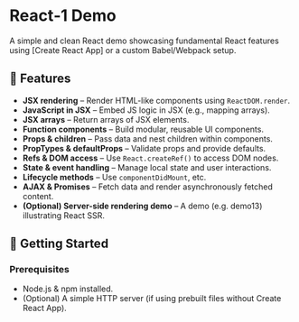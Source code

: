 # React‑1 Demo

A simple and clean React demo showcasing fundamental React features using [Create React App] or a custom Babel/Webpack setup.

## 🚀 Features

- **JSX rendering** – Render HTML-like components using `ReactDOM.render`.
- **JavaScript in JSX** – Embed JS logic in JSX (e.g., mapping arrays).
- **JSX arrays** – Return arrays of JSX elements.
- **Function components** – Build modular, reusable UI components.
- **Props & children** – Pass data and nest children within components.
- **PropTypes & defaultProps** – Validate props and provide defaults.
- **Refs & DOM access** – Use `React.createRef()` to access DOM nodes.
- **State & event handling** – Manage local state and user interactions.
- **Lifecycle methods** – Use `componentDidMount`, etc.
- **AJAX & Promises** – Fetch data and render asynchronously fetched content.
- **(Optional) Server-side rendering demo** – A demo (e.g. demo13) illustrating React SSR.

## 🎯 Getting Started

### Prerequisites
- Node.js & npm installed.
- (Optional) A simple HTTP server (if using prebuilt files without Create React App).


